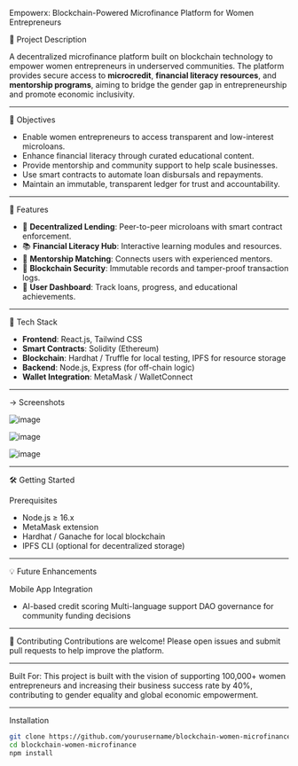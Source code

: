   Empowerx: Blockchain-Powered Microfinance Platform for Women Entrepreneurs

📌 Project Description

A decentralized microfinance platform built on blockchain technology to empower women entrepreneurs in underserved communities. The platform provides secure access to **microcredit**, **financial literacy resources**, and **mentorship programs**, aiming to bridge the gender gap in entrepreneurship and promote economic inclusivity.

----------------------------------------------------------------------------------------------------

🎯 Objectives

- Enable women entrepreneurs to access transparent and low-interest microloans.
- Enhance financial literacy through curated educational content.
- Provide mentorship and community support to help scale businesses.
- Use smart contracts to automate loan disbursals and repayments.
- Maintain an immutable, transparent ledger for trust and accountability.

----------------------------------------------------------------------------------------------------

🚀 Features

- 💸 **Decentralized Lending**: Peer-to-peer microloans with smart contract enforcement.
- 📚 **Financial Literacy Hub**: Interactive learning modules and resources.
- 🤝 **Mentorship Matching**: Connects users with experienced mentors.
- 🔐 **Blockchain Security**: Immutable records and tamper-proof transaction logs.
- 📱 **User Dashboard**: Track loans, progress, and educational achievements.

----------------------------------------------------------------------------------------------------

🔧 Tech Stack

- **Frontend**: React.js, Tailwind CSS
- **Smart Contracts**: Solidity (Ethereum)
- **Blockchain**: Hardhat / Truffle for local testing, IPFS for resource storage
- **Backend**: Node.js, Express (for off-chain logic)
- **Wallet Integration**: MetaMask / WalletConnect

----------------------------------------------------------------------------------------------------

-> Screenshots

![image](https://github.com/user-attachments/assets/76a3c3d0-3fe0-41f1-8fb7-d152d41c78b8)

![image](https://github.com/user-attachments/assets/813d7615-b1e0-4b8a-944b-0bfe03cee7a0)

![image](https://github.com/user-attachments/assets/23e38b67-c831-487d-b0f7-5e68a6cae231)

----------------------------------------------------------------------------------------------------

🛠️ Getting Started

Prerequisites

- Node.js ≥ 16.x
- MetaMask extension
- Hardhat / Ganache for local blockchain
- IPFS CLI (optional for decentralized storage)
  
----------------------------------------------------------------------------------------------------
💡 Future Enhancements

Mobile App Integration

- AI-based credit scoring
Multi-language support
DAO governance for community funding decisions

----------------------------------------------------------------------------------------------------

🤝 Contributing
Contributions are welcome! Please open issues and submit pull requests to help improve the platform.

----------------------------------------------------------------------------------------------------

Built For:
This project is built with the vision of supporting 100,000+ women entrepreneurs and increasing their business success rate by 40%, contributing to gender equality and global economic empowerment.

----------------------------------------------------------------------------------------------------

Installation

```bash
git clone https://github.com/yourusername/blockchain-women-microfinance.git
cd blockchain-women-microfinance
npm install
